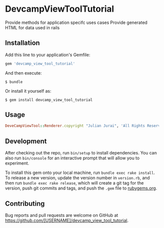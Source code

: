 # DevcampViewToolTutorial

Provide methods for application specifc uses cases
Provide generated HTML for data used in rails

## Installation

Add this line to your application's Gemfile:

```ruby
gem 'devcamp_view_tool_tutorial'
```

And then execute:

    $ bundle

Or install it yourself as:

    $ gem install devcamp_view_tool_tutorial

## Usage

```ruby
DeveCampViewTool::Renderer.copyright "Julian Jurai", 'All Rights Reserved'
```

## Development

After checking out the repo, run `bin/setup` to install dependencies. You can also run `bin/console` for an interactive prompt that will allow you to experiment.

To install this gem onto your local machine, run `bundle exec rake install`. To release a new version, update the version number in `version.rb`, and then run `bundle exec rake release`, which will create a git tag for the version, push git commits and tags, and push the `.gem` file to [rubygems.org](https://rubygems.org).

## Contributing

Bug reports and pull requests are welcome on GitHub at https://github.com/[USERNAME]/devcamp_view_tool_tutorial.
